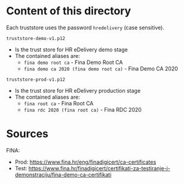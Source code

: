 # Content of this directory

Each truststore uses the password `hredelivery` (case sensitive).

`truststore-demo-v1.p12`
* Is the trust store for HR eDelivery demo stage
* The contained aliases are:
    * `fina demo root ca` - Fina Demo Root CA
    * `fina demo ca 2020 (fina demo root ca)` - Fina Demo CA 2020

`truststore-prod-v1.p12`
* Is the trust store for HR eDelivery production stage
* The contained aliases are:
    * `fina root ca` - Fina Root CA
    * `fina rdc 2020 (fina root ca)` - Fina RDC 2020

    
# Sources

FINA: 
* Prod: https://www.fina.hr/eng/finadigicert/ca-certificates
* Test: https://www.fina.hr/finadigicert/certifikati-za-testiranje-i-demonstraciju/fina-demo-ca-certifikati
